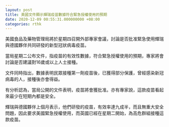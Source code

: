 ```yaml
---
layout: post
title: 美國文件顯示輝瑞疫苗數據符合緊急授權使用的預期
date: 2020-12-09 00:55:31.000000000 +08:00
categories: rthk
---
```


美國食品及藥物管理局將於星期四召開外部專家會議，討論是否批准緊急使用輝瑞與德國夥伴共同研發的新型冠狀病毒疫苗。

當局星期二公布文件，指疫苗的有效性數據，符合緊急授權使用的預期，專家將會討論是否建議對16歲或以上人士接種。

文件同時指出，數據表明民眾接種第一劑疫苗後，已獲得部分保護，曾經感染新冠病毒的人，接種後亦會得益。

有分析認為，當局公開的文件表明，疫苗將會獲批准。亦有專家說，這款疫苗看起來最少在短期內都是安全。

輝瑞與德國夥伴上個月表示，他們研發的疫苗，有效率達九成半，而且無重大安全問題，因此要求美國緊急授權使用，而英國已經在星期二開始，為高危群組接種這款疫苗。

